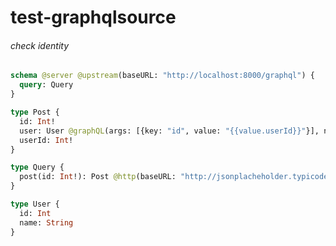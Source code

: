 # test-graphqlsource

###### check identity

####
```graphql @server
schema @server @upstream(baseURL: "http://localhost:8000/graphql") {
  query: Query
}

type Post {
  id: Int!
  user: User @graphQL(args: [{key: "id", value: "{{value.userId}}"}], name: "user")
  userId: Int!
}

type Query {
  post(id: Int!): Post @http(baseURL: "http://jsonplacheholder.typicode.com", path: "/posts/{{args.id}}")
}

type User {
  id: Int
  name: String
}
```
